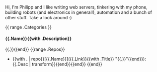 Hi, I'm Philipp and I like writing web servers, tinkering with my phone, building robots (and electronics in general!), automation and a bunch of other stuff. Take a look around :)

{{ range .Categories }}
#### {{.Name}}{{with .Description}}
{{.}}{{end}}
{{range .Repos}}
- {{with . | repo}}[{{.Name}}]({{.Link}}{{with .Title}} "{{.}}"{{end}}): {{.Desc | transform}}{{end}}{{end}}
{{end}}
